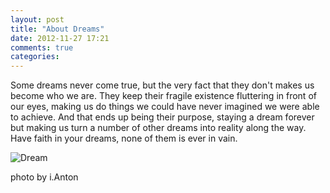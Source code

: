 ```yaml
---
layout: post
title: "About Dreams"
date: 2012-11-27 17:21
comments: true
categories: 
---
```

Some dreams never come true, but the very fact that they don't makes us become who we are. They keep their fragile existence fluttering in front of our eyes, making us do things we could have never imagined we were able to achieve. And that ends up being their purpose, staying a dream forever but making us turn a number of other dreams into reality along the way. Have faith in your dreams, none of them is ever in vain.

![Dream](https://dl.dropbox.com/u/3886907/miau/dream.jpg)

photo by i.Anton

